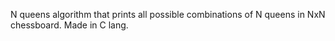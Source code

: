 N queens algorithm that prints all possible combinations of N queens in NxN chessboard. Made in C lang.
